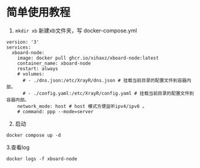 # 简单使用教程

1. `mkdir xb` 新建xb文件夹，写 docker-compose.yml  
```
version: '3'
services:
  xboard-node:
    image: docker pull ghcr.io/xihaxz/xboard-node:latest
    container_name: xboard-node
    restart: always
    # volumes:
      # - ./dns.json:/etc/XrayR/dns.json # 挂载当前目录的配置文件到容器内部。
      # - ./config.yaml:/etc/XrayR/config.yaml # 挂载当前目录的配置文件到容器内部。
    network_mode: host # host 模式方便监听ipv4/ipv6 。
    # command: ppp --mode=server 
```
2. 启动  
```
docker compose up -d
```
3.查看log
```
docker logs -f xboard-node
 ```
